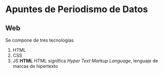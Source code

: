 #  Apuntes de Periodismo de Datos
##  Web
Se compone de tres tecnologías
1. HTML
2. CSS
3. JS
**HTML**
HTML significa *Hyper Text Markup Language*, lenguaje de marcas de hipertexto
